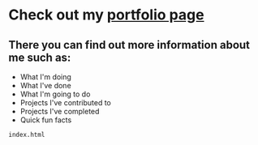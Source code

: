 # Check out my [portfolio page](https://noah6544.github.io/)
## There you can find out more information about me such as:
- What I'm doing
- What I've done
- What I'm going to do
- Projects I've contributed to
- Projects I've completed
- Quick fun facts


```html
index.html
